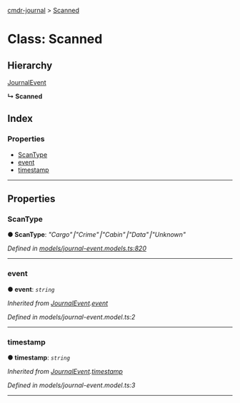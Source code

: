 [cmdr-journal](../README.md) > [Scanned](../classes/scanned.md)



# Class: Scanned

## Hierarchy


 [JournalEvent](journalevent.md)

**↳ Scanned**







## Index

### Properties

* [ScanType](scanned.md#scantype)
* [event](scanned.md#event)
* [timestamp](scanned.md#timestamp)



---
## Properties
<a id="scantype"></a>

###  ScanType

**●  ScanType**:  *"Cargo"⎮"Crime"⎮"Cabin"⎮"Data"⎮"Unknown"* 

*Defined in [models/journal-event.models.ts:820](https://github.com/chrisbruford/cmdr-journal/blob/52f6f4c/src/models/journal-event.models.ts#L820)*





___

<a id="event"></a>

###  event

**●  event**:  *`string`* 

*Inherited from [JournalEvent](journalevent.md).[event](journalevent.md#event)*

*Defined in models/journal-event.model.ts:2*





___

<a id="timestamp"></a>

###  timestamp

**●  timestamp**:  *`string`* 

*Inherited from [JournalEvent](journalevent.md).[timestamp](journalevent.md#timestamp)*

*Defined in models/journal-event.model.ts:3*





___


